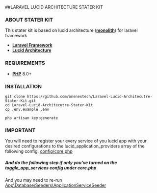 
##LARAVEL LUCID ARCHITECTURE STATER KIT

### ABOUT STATER KIT
This stater kit is based on lucid architecture (**[monolith](https://docs.lucidarch.dev/micro-vs-monolith/#monolith)**) for laravel framework
- **[Laravel Framework](https://laravel.com/)**
- **[Lucid Architecture](https://lucidarch.dev/)**

### REQUIREMENTS
- **[PHP](https://www.php.net/)** 8.0+

### INSTALLATION
```shell
git clone https://github.com/onenextech/Laravel-Lucid-Architecutre-Stater-Kit.git
cd Laravel-Lucid-Architecutre-Stater-Kit
cp .env.example .env

php artisan key:generate
```

### IMPORTANT
You will need to register your every service of you lucid app with your desired configurations to the lucid_application_providers array of the following config.
[config/core.php](./config/core.php)

##### And do the following step if only you've turned on the toggle_app_services config under core.php
And you may need to re-run [App\Database\Seeders\ApplicationServiceSeeder](./database/seeders/ApplicationServiceSeeder.php) 

